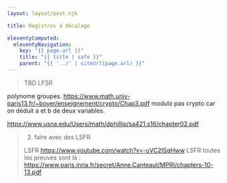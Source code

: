 ```yaml
---
layout: layout/post.njk

title: Registres à décalage

eleventyComputed:
  eleventyNavigation:
    key: "{{ page.url }}"
    title: "{{ title | safe }}"
    parent: "{{ '../' | siteUrl(page.url) }}"
---
```



> TBD LFSR

polynome groupes. <https://www.math.univ-paris13.fr/~boyer/enseignement/crypto/Chap3.pdf>
modulo pas crypto car on déduit a et b de deux variables.

<https://www.usna.edu/Users/math/dphillip/sa421.s16/chapter02.pdf>

> 2. faire avec des LSFR
> 
> LSFR <https://www.youtube.com/watch?v=-uVC2ISqHww>
> LSFR toutes les preuves sont là : <https://www.paris.inria.fr/secret/Anne.Canteaut/MPRI/chapters-10-13.pdf>
